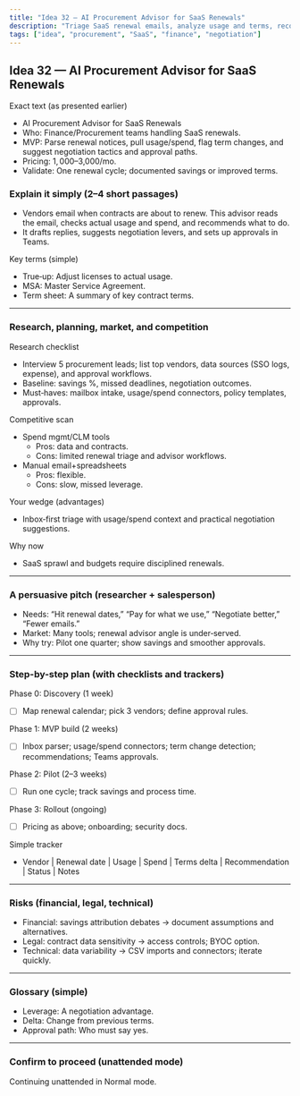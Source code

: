 ```yaml
---
title: "Idea 32 — AI Procurement Advisor for SaaS Renewals"
description: "Triage SaaS renewal emails, analyze usage and terms, recommend negotiation levers, and prepare approvals in Teams."
tags: ["idea", "procurement", "SaaS", "finance", "negotiation"]
---
```


## Idea 32 — AI Procurement Advisor for SaaS Renewals

Exact text (as presented earlier)

- AI Procurement Advisor for SaaS Renewals
- Who: Finance/Procurement teams handling SaaS renewals.
- MVP: Parse renewal notices, pull usage/spend, flag term changes, and suggest negotiation tactics and approval paths.
- Pricing: $1,000–$3,000/mo.
- Validate: One renewal cycle; documented savings or improved terms.

### Explain it simply (2–4 short passages)

- Vendors email when contracts are about to renew. This advisor reads the email, checks actual usage and spend, and recommends what to do.
- It drafts replies, suggests negotiation levers, and sets up approvals in Teams.

Key terms (simple)

- True‑up: Adjust licenses to actual usage.
- MSA: Master Service Agreement.
- Term sheet: A summary of key contract terms.

---

### Research, planning, market, and competition

Research checklist

- Interview 5 procurement leads; list top vendors, data sources (SSO logs, expense), and approval workflows.
- Baseline: savings %, missed deadlines, negotiation outcomes.
- Must‑haves: mailbox intake, usage/spend connectors, policy templates, approvals.

Competitive scan

- Spend mgmt/CLM tools
  - Pros: data and contracts.
  - Cons: limited renewal triage and advisor workflows.
- Manual email+spreadsheets
  - Pros: flexible.
  - Cons: slow, missed leverage.

Your wedge (advantages)

- Inbox‑first triage with usage/spend context and practical negotiation suggestions.

Why now

- SaaS sprawl and budgets require disciplined renewals.

---

### A persuasive pitch (researcher + salesperson)

- Needs: “Hit renewal dates,” “Pay for what we use,” “Negotiate better,” “Fewer emails.”
- Market: Many tools; renewal advisor angle is under‑served.
- Why try: Pilot one quarter; show savings and smoother approvals.

---

### Step-by-step plan (with checklists and trackers)

Phase 0: Discovery (1 week)

- [ ] Map renewal calendar; pick 3 vendors; define approval rules.

Phase 1: MVP build (2 weeks)

- [ ] Inbox parser; usage/spend connectors; term change detection; recommendations; Teams approvals.

Phase 2: Pilot (2–3 weeks)

- [ ] Run one cycle; track savings and process time.

Phase 3: Rollout (ongoing)

- [ ] Pricing as above; onboarding; security docs.

Simple tracker

- Vendor | Renewal date | Usage | Spend | Terms delta | Recommendation | Status | Notes

---

### Risks (financial, legal, technical)

- Financial: savings attribution debates → document assumptions and alternatives.
- Legal: contract data sensitivity → access controls; BYOC option.
- Technical: data variability → CSV imports and connectors; iterate quickly.

---

### Glossary (simple)

- Leverage: A negotiation advantage.
- Delta: Change from previous terms.
- Approval path: Who must say yes.

---

### Confirm to proceed (unattended mode)

Continuing unattended in Normal mode.
